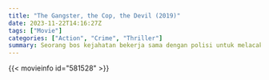 ```yaml
---
title: "The Gangster, the Cop, the Devil (2019)"
date: 2023-11-22T14:16:27Z
tags: ["Movie"]
categories: ["Action", "Crime", "Thriller"]
summary: Seorang bos kejahatan bekerja sama dengan polisi untuk melacak seorang pembunuh berantai.
---
```


<mux-player stream-type="on-demand"
src="https://kp3d-my.sharepoint.com/personal/ryoo_kp3d_onmicrosoft_com/_layouts/15/download.aspx?share=EYCmQmrFA0FPvkpJ6iwEYbQBHK70gfMDPGFmJTz5SgHWNQ" prefer-playback="mse" controls>

</mux-player>


{{< movieinfo id="581528" >}}

<script src="https://cdn.jsdelivr.net/npm/@mux/mux-player"></script>

 <script type="application/ld+json ">
{
"@context": "https://schema.org/",
"@type": "VideoObject",
"name": "The Gangster, the Cop, the Devil (2019)",
"contentUrl": "https://stream.mux.com/BdCVrAzyhB896ivjEjWElnUn6wGBrE9VgaHw4SIpUlQ.m3u8",
"thumbnailUrl": "https://www.themoviedb.org/t/p/original/oyA1Ak9Hjermeor7R3vGvYFEPXH.jpg?width=314&fit_mode=preserve&time=25",
"uploadDate": "2023-11-22T14:16:27Z",
}

</script>


